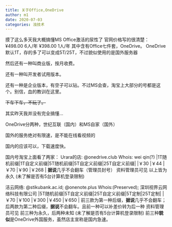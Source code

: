 ```yaml
---
title: 关于Office,OneDrive
author: m1
date: 2020-07-03
categories: 浊技术
---
```


摸了这么多天我大概搞懂MS Office激活的尿性了
官网价格写的很清楚：
¥498.00 6人/年
¥398.00 1人/年
其中含有Office七件套，OneDrive。
OneDrive默认1T，存的多了可以变成5T/25T，不过貌似使用的是国外服务器

然后还有一种叫商业版，按月收费。

还有一种叫开发者试用版本。

还有一种是企业版本，有空子可以钻。不过MS会查，淘宝上大部分的号都是这个。别信，血的教训在这里。

~~下车下车，不玩了。~~

其实昨天我并没有完全搞懂...

OneDrive分两种，世纪互联（国内）和MS自家（国外）

国外的服务绝对有限速，是不能在线看视频的

国内的应该可以，下载速度快。

国内号淘宝上面看了两家：
Urara的店:   @onedrive.club  Whois: wei qin(?)
|1T随机前缀|1T自定义前缀|5T随机前缀|5T自定义前缀|25T自定义前缀|
|￥30      |￥44       |￥70     |￥90       |￥268       |
**据说**几乎不会翻车（管理员封号）
资料管理员可见
以上皆为永久
(未了解是否有5台计算机登录限制)

洁云网络:   @stikubank.ac.id; @onenote.plus  Whois:(Preserved); 深圳视界云网络科技有限公司
|5T随机前缀|5T自定义前缀|25T自定义前缀|5T定制|25T定制|
|￥70      |￥100      |￥300       |￥450 |￥650  |
前三款为第一种后缀，**据说**几乎不会翻车；后两款为第二种后缀，**据说**不会翻车。且前一种可以补差价转为后一种
资料管理员可见
前三种为永久，后两种未知
(未了解是否有5台计算机登录限制)
前三种**貌似**是OneDrive外国服务，虽然店主宣称是国内急速。
